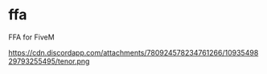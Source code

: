 # ffa
FFA for FiveM

https://cdn.discordapp.com/attachments/780924578234761266/1093549829793255495/tenor.png
